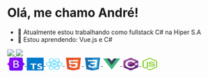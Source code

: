 

<body>
	<h1>Olá, me chamo André!</h1>
  <ul>
    <li>🔭 Atualmente estou trabalhando como fullstack C# na Hiper S.A</li>
    <li>🌱 Estou aprendendo: Vue.js e C# </li>
  </ul
<div>
  <a href="https://github.com/andresgmachado">
  <img height="180em" src="https://github-readme-stats.vercel.app/api?username=andresgmachado&show_icons=true&theme=dracula&include_all_commits=true&count_private=true"/>
  <img height="180em" src="https://github-readme-stats.vercel.app/api/top-langs/?username=andresgmachado&layout=compact&langs_count=7&theme=dracula"/>
</div>
		

<div style="display: inline_block">
  <img align="center" alt="Bootstrap" height="30" width="40" src="https://github.com/devicons/devicon/blob/master/icons/bootstrap/bootstrap-original.svg">
  <img align="center" alt="Ts" height="30" width="40" src="https://raw.githubusercontent.com/devicons/devicon/master/icons/typescript/typescript-plain.svg">
  <img align="center" alt="React" height="30" width="40" src="https://raw.githubusercontent.com/devicons/devicon/master/icons/react/react-original.svg">
  <img align="center" alt="HTML" height="30" width="40" src="https://raw.githubusercontent.com/devicons/devicon/master/icons/html5/html5-original.svg">
  <img align="center" alt="CSS" height="30" width="40" src="https://raw.githubusercontent.com/devicons/devicon/master/icons/css3/css3-original.svg">
  <img align="center" alt="Vue" height="30" width="40" src="https://github.com/devicons/devicon/blob/master/icons/vuejs/vuejs-original.svg">
  <img align="center" alt="Csharp" height="30" width="40" src="https://raw.githubusercontent.com/devicons/devicon/master/icons/csharp/csharp-original.svg">
  <img align="center" alt="node" height="30" width="40" src="https://github.com/devicons/devicon/blob/master/icons/nodejs/nodejs-plain.svg">
</div>
</body>
	
	



